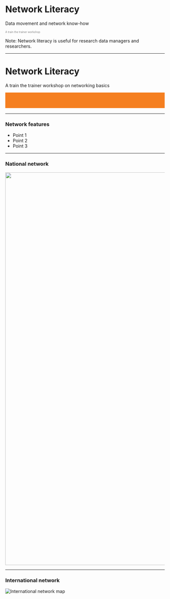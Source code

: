 # Network Literacy
Data movement and network know-how
<p style="font-size:0.6em; color:gray">A train the trainer workshop</p> 


Note:
Network literacy is useful for research data managers and researchers. 

---
# Network Literacy

A train the trainer workshop on networking basics

![Single line](AARNet-specific/AARNet_single_line.png)

---

### Network features

- Point 1
- Point 2
- Point 3

---
### National network

<a href="https://www.aarnet.edu.au/images/uploads/main/AARNet_National_Network_Map_082017.jpg"><img src="https://www.aarnet.edu.au/images/uploads/main/AARNet_National_Network_Map_082017.jpg" align="center" height="1240" width="1240" ></a>

---
### International network
![International network map](https://www.aarnet.edu.au/images/uploads/main/AARNet_International_Map_082017.png)

